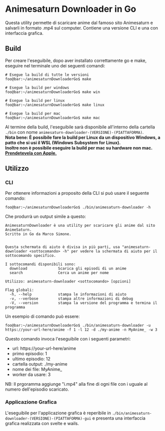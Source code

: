 # Animesaturn Downloader in Go

Questa utility permette di scaricare anime dal famoso sito Animesaturn e salvarli in formato .mp4 sul computer. Contiene una versione CLI e una con interfaccia grafica.

## Build

Per creare l'eseguibile, dopo aver installato correttamente go e make, eseguire nel terminale uno dei seguenti comandi:

```console
# Esegue la build di tutte le versioni
foo@bar:~/animesaturnDownloaderGo$ make

# Esegue la build per windows
foo@bar:~/animesaturnDownloaderGo$ make win

# Esegue la build per linux
foo@bar:~/animesaturnDownloaderGo$ make linux

# Esegue la build per mac
foo@bar:~/animesaturnDownloaderGo$ make mac
```
Al termine della build, l'eseguibile sarà disponibile all'interno della cartella `./bin` con nome `animesaturn-downloader-(VERSIONE)-(PIATTAFORMA)`. <br>
**Nota bene: È possibile fare la build per Linux da un dispositivo Windows, a patto che si usi il WSL (Windows Subsystem for Linux).** <br>
**Inoltre non è possibile eseguire la build per mac su hardware non mac. [Prendetevela con Apple.](https://github.com/wailsapp/wails/issues/1041#issuecomment-2492133624)**

## Utilizzo

### CLI

Per ottenere informazioni a proposito della CLI si può usare il seguente comando:

```console
foo@bar:~/animesaturnDownloaderGo$ ./bin/animesaturn-downloader -h
```

Che produrrà un output simile a questo:

```console
AnimesaturnDownloader è una utility per scaricare gli anime dal sito AnimeSaturn.
Scritto in Go da Marco Simone.


Questa schermata di aiuto è divisa in più parti, usa "animesaturn-downloader <sottocomando> -h" per vedere la schermata di aiuto per il sottocomando specifico.

I sottocomandi disponibili sono:
  download              Scarica gli episodi di un anime
  search                Cerca un anime per nome

Utilizzo: animesaturn-downloader <sottocomando> [opzioni]

Flag globali:
  -h, --help            stampa le informazioni di aiuto
  -v, --verbose         stampa altre informazioni di debug
  -V, --version         stampa la versione del programma e termina il programma
```

Un esempio di comando può essere:

```console
foo@bar:~/animesaturnDownloaderGo$ ./bin/animesaturn-downloader -u https://your-url-here/anime -f 1 -l 12 -d ./my-anime -n MyAnime_ -w 3
```

Questo comando invoca l'eseguibile con i seguenti parametri:

-   url: https[]()://your-url-here/anime
-   primo episodio: 1
-   ultimo episodio: 12
-   cartella output: ./my-anime
-   nome dei file: MyAnime\_
-   worker da usare: 3

NB: Il prgoramma aggiunge "i.mp4" alla fine di ogni file con i uguale al numero dell'episodio scaricato.

### Applicazione Grafica

L'eseguibile per l'applicazione grafica è reperibile in `./bin/animesaturn-downloader-(VERSIONE)-(PIATTAFORMA)-gui` e presenta una interfaccia grafica realizzata con svelte e wails.
